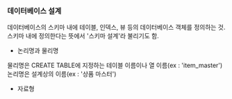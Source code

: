 ### 데이터베이스 설계
데이터베이스의 스키마 내에 테이블, 인덱스, 뷰 등의 데이터베이스 객체를 정의하는 것.
스키마 내에 정의한다는 뜻에서 '스키마 설계'라 불리기도 함.
- 논리명과 물리명

물리명은 CREATE TABLE에 지정하는 테이블 이름이나 열 이름(ex : 'item_master')
논리명은 설계상의 이름(ex : '상품 마스터')
- 자료형
